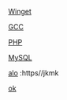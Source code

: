 [Winget](https://aka.ms/getwinget)

[GCC](https://github.com/mmozeiko/build-gcc-mingw/releases)

[PHP](https://windows.php.net/download)

[MySQL](https://dev.mysql.com)

[alo]() :https//jkmk

[ok](https://github.com/VTUY23/test/edit/main/README.md)
<!--
GCC: {for /f tokens^=^6^ delims^=^" %f in ('curl -s -L https://github.com/mmozeiko/build-gcc-mingw/releases/latest ^| find "expanded_"') do for /f tokens^=^2^ delims^=^" %a in ('curl -s -L %f ^| find "href" ^| find /v "tag"') do echo https://github.com/mmozeiko/build-gcc-mingw/releases%a>>vutheuy}
PHP: {for /f tokens^=2^ delims^=^" %f in ('curl -s -L https://windows.php.net/download ^| find "releases/php" ^| findstr /i win ^| findstr /v pack') do echo https://windows.php.net%f>>vutheuy}
MySQL: {for /f tokens^=4^ delims^=^=^& %f in ('curl -s -L https://dev.mysql.com/downloads/mysql/ ^| find "file="') do echo https://dev.mysql.com%f>>vutheuy} 
ok:{hello}
-->

[ok]:https://en.opensuse.org/openSUSE:Libzypp_satsolver
